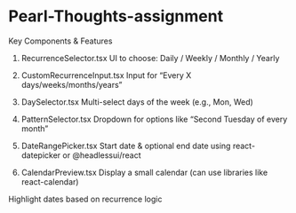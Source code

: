 # Pearl-Thoughts-assignment

Key Components & Features
1. RecurrenceSelector.tsx
UI to choose: Daily / Weekly / Monthly / Yearly

2. CustomRecurrenceInput.tsx
Input for “Every X days/weeks/months/years”

3. DaySelector.tsx
Multi-select days of the week (e.g., Mon, Wed)

4. PatternSelector.tsx
Dropdown for options like “Second Tuesday of every month”

5. DateRangePicker.tsx
Start date & optional end date using react-datepicker or @headlessui/react

6. CalendarPreview.tsx
Display a small calendar (can use libraries like react-calendar)

Highlight dates based on recurrence logic
